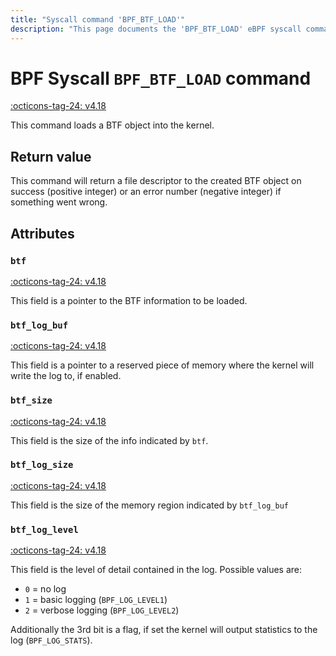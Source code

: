 ```yaml
---
title: "Syscall command 'BPF_BTF_LOAD'"
description: "This page documents the 'BPF_BTF_LOAD' eBPF syscall command, including its definition, usage, program types that can use it, and examples."
---
```

# BPF Syscall `BPF_BTF_LOAD` command

<!-- [FEATURE_TAG](BPF_BTF_LOAD) -->
[:octicons-tag-24: v4.18](https://github.com/torvalds/linux/commit/f56a653c1fd13a197076dec4461c656fd2adec73)
<!-- [/FEATURE_TAG] -->

This command loads a BTF object into the kernel.

## Return value

This command will return a file descriptor to the created BTF object on success (positive integer) or an error number (negative integer) if something went wrong.

## Attributes

### `btf`

[:octicons-tag-24: v4.18](https://github.com/torvalds/linux/commit/f56a653c1fd13a197076dec4461c656fd2adec73)

This field is a pointer to the BTF information to be loaded.

### `btf_log_buf`

[:octicons-tag-24: v4.18](https://github.com/torvalds/linux/commit/f56a653c1fd13a197076dec4461c656fd2adec73)

This field is a pointer to a reserved piece of memory where the kernel will write the log to, if enabled.

### `btf_size`

[:octicons-tag-24: v4.18](https://github.com/torvalds/linux/commit/f56a653c1fd13a197076dec4461c656fd2adec73)

This field is the size of the info indicated by `btf`.

### `btf_log_size`

[:octicons-tag-24: v4.18](https://github.com/torvalds/linux/commit/f56a653c1fd13a197076dec4461c656fd2adec73)

This field is the size of the memory region indicated by `btf_log_buf`

### `btf_log_level`

[:octicons-tag-24: v4.18](https://github.com/torvalds/linux/commit/f56a653c1fd13a197076dec4461c656fd2adec73)

This field is the level of detail contained in the log. Possible values are:

* `0` = no log
* `1` = basic logging   (`BPF_LOG_LEVEL1`)
* `2` = verbose logging (`BPF_LOG_LEVEL2`)

Additionally the 3rd bit is a flag, if set the kernel will output statistics to the log (`BPF_LOG_STATS`).
